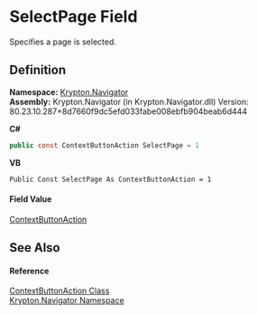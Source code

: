 # SelectPage Field


Specifies a page is selected.



## Definition
**Namespace:** <a href="a21ac074-d119-3dc6-bd1c-d3a12c0128bc.md">Krypton.Navigator</a>  
**Assembly:** Krypton.Navigator (in Krypton.Navigator.dll) Version: 80.23.10.287+8d7660f9dc5efd033fabe008ebfb904beab6d444

**C#**
``` C#
public const ContextButtonAction SelectPage = 1
```
**VB**
``` VB
Public Const SelectPage As ContextButtonAction = 1
```



#### Field Value
<a href="7025a566-04a1-2ba8-0198-d9fa1fe5f450.md">ContextButtonAction</a>

## See Also


#### Reference
<a href="7025a566-04a1-2ba8-0198-d9fa1fe5f450.md">ContextButtonAction Class</a>  
<a href="a21ac074-d119-3dc6-bd1c-d3a12c0128bc.md">Krypton.Navigator Namespace</a>  

